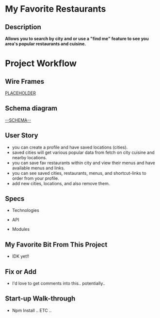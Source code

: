 # My Favorite Restaurants

## Description

**Allows you to search by city and or use a "find me" feature to see you area's popular restaurants and cuisine.**

# Project Workflow
## Wire Frames
<a href=#>PLACEHOLDER</a>

## Schema diagram
<a href=/readMeAssets/schema_diagram.png>--SCHEMA--</a>

## User Story

- you can create a profile and have saved locations (cities).
- saved cities will get various popular data from fetch on city cuisine and nearby locations.
- you can save fav restaurants within city and view their menus and have available menus and links.
- you can see saved cities, restaurants, menus, and shortcut-links to order from your profile.
- add new cities, locations, and also remove them.

## Specs

- Technologies

- API

- Modules

## My Favorite Bit From This Project

- IDK yet!!

## Fix or Add

- I'd love to get comments into this.. potentially..

## Start-up Walk-through

- Npm Install .. ETC ..
